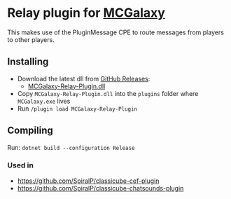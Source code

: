 # Relay plugin for [MCGalaxy](https://github.com/UnknownShadow200/MCGalaxy)

This makes use of the PluginMessage CPE to route messages from players to other players.

## Installing

- Download the latest dll from [GitHub Releases](https://github.com/SpiralP/MCGalaxy-Relay-Plugin/releases/latest):
  - [MCGalaxy-Relay-Plugin.dll](https://github.com/SpiralP/MCGalaxy-Relay-Plugin/releases/latest/download/MCGalaxy-Relay-Plugin.dll)
- Copy `MCGalaxy-Relay-Plugin.dll` into the `plugins` folder where `MCGalaxy.exe` lives
- Run `/plugin load MCGalaxy-Relay-Plugin`

## Compiling

Run: `dotnet build --configuration Release`

### Used in

- https://github.com/SpiralP/classicube-cef-plugin
- https://github.com/SpiralP/classicube-chatsounds-plugin
